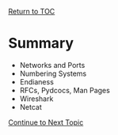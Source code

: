 <a href="https://github.com/CyberTrainingUSAF/08-Network-Programming/blob/master/00-Table-of-Contents.md" rel="Return to TOC"> Return to TOC </a>

# Summary

* Networks and Ports
* Numbering Systems
* Endianess
* RFCs, Pydcocs, Man Pages
* Wireshark
* Netcat

<a href="https://github.com/CyberTrainingUSAF/08-Network-Programming/blob/master/00-Table-of-Contents.md" > Continue to Next Topic </a>

